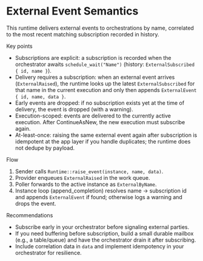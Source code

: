 # External Event Semantics

This runtime delivers external events to orchestrations by name, correlated to the most recent matching subscription recorded in history.

Key points
- Subscriptions are explicit: a subscription is recorded when the orchestrator awaits `schedule_wait("Name")` (history: `ExternalSubscribed { id, name }`).
- Delivery requires a subscription: when an external event arrives (`ExternalRaised`), the runtime looks up the latest `ExternalSubscribed` for that name in the current execution and only then appends `ExternalEvent { id, name, data }`.
- Early events are dropped: if no subscription exists yet at the time of delivery, the event is dropped (with a warning).
- Execution-scoped: events are delivered to the currently active execution. After ContinueAsNew, the new execution must subscribe again.
- At-least-once: raising the same external event again after subscription is idempotent at the app layer if you handle duplicates; the runtime does not dedupe by payload.

Flow
1. Sender calls `Runtime::raise_event(instance, name, data)`.
2. Provider enqueues `ExternalRaised` in the work queue.
3. Poller forwards to the active instance as `ExternalByName`.
4. Instance loop (append_completion) resolves name → subscription id and appends `ExternalEvent` if found; otherwise logs a warning and drops the event.

Recommendations
- Subscribe early in your orchestrator before signaling external parties.
- If you need buffering before subscription, build a small durable mailbox (e.g., a table/queue) and have the orchestrator drain it after subscribing.
- Include correlation data in `data` and implement idempotency in your orchestrator for resilience.
